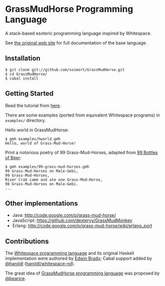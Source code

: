 # GrassMudHorse Programming Language

A stack-based esoteric programming language inspired by Whitespace.

See [the original web site](http://code.google.com/p/grass-mud-horse/) for full
documentation of the base language.

## Installation

    $ git clone git://github.com/soimort/GrassMudHorse.git
    $ cd GrassMudHorse/
    $ cabal install

## Getting Started

Read the tutorial from [here](http://code.google.com/p/grass-mud-horse/wiki/A_Brife_To_GrassMudHorse_Language).

There are some examples (ported from equivalent Whitespace programs) in `examples/` directory.

Hello world in GrassMudHorse:

    $ gmh examples/hworld.gmh
    Hello, world of Grass-Mud-Horse!

Print a notorious poetry of 99 Grass-Mud-Horses, adapted from [99 Bottles of Beer](http://www.99-bottles-of-beer.net/lyrics.html):

    $ gmh examples/99-grass-mud-horses.gmh
    99 Grass-Mud-Horses on Male-Gebi,
    99 Grass-Mud-Horses,
    River Crab came and ate one Grass-Mud-Horse,
    98 Grass-Mud-Horses on Male-Gebi.
    ...

## Other implementations

* Java: <http://code.google.com/p/grass-mud-horse/>
* JavaScript: <https://github.com/dexteryy/GrassMudMonkey>
* Erlang: <http://code.google.com/p/grass-mud-horse/wiki/erlang_port>

## Contributions

The [Whitespace programming language](http://compsoc.dur.ac.uk/whitespace/index.php) and its original Haskell implementation were authored by [Edwin Brady](https://github.com/edwinb); Cabal support added by [@haroldl](https://github.com/haroldl) ([haroldl/whitespace-nd](https://github.com/haroldl/whitespace-nd)).

The great idea of [GrassMudHorse programming language](http://code.google.com/p/grass-mud-horse/) was proposed by [@bearice](https://github.com/bearice).
